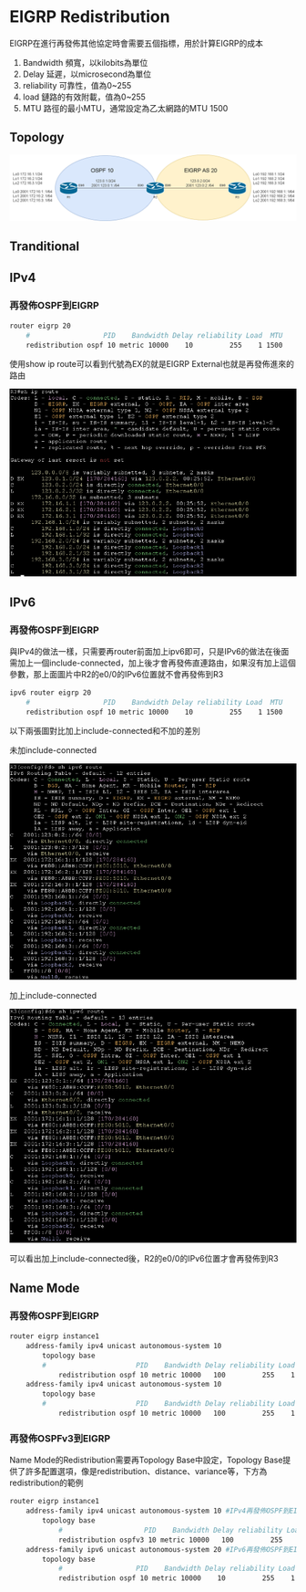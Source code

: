 # EIGRP Redistribution # 

EIGRP在進行再發佈其他協定時會需要五個指標，用於計算EIGRP的成本

1. Bandwidth    頻寬，以kilobits為單位
2. Delay        延遲，以microsecond為單位
3. reliability  可靠性，值為0~255 
4. load         鏈路的有效附載，值為0~255
5. MTU          路徑的最小MTU，通常設定為乙太網路的MTU 1500

## Topology ## 

![](Image/1.png)

## Tranditional ##

## IPv4 ## 

### 再發佈OSPF到EIGRP ###

```bash
router eigrp 20 
    #                  PID    Bandwidth Delay reliability Load  MTU
    redistribution ospf 10 metric 10000    10         255    1 1500 
```

使用show ip route可以看到代號為EX的就是EIGRP External也就是再發佈進來的路由

![](Image/2.png)

## IPv6 ## 

### 再發佈OSPF到EIGRP ### 

與IPv4的做法一樣，只需要再router前面加上ipv6即可，只是IPv6的做法在後面需加上一個include-connected，加上後才會再發佈直連路由，如果沒有加上這個參數，那上面圖片中R2的e0/0的IPv6位置就不會再發佈到R3

```bash 
ipv6 router eigrp 20 
    #                  PID    Bandwidth Delay reliability Load  MTU
    redistribution ospf 10 metric 10000    10         255    1 1500
```

以下兩張圖對比加上include-connected和不加的差別

未加include-connected 

![](Image/3.png)

加上include-connected 

![](Image/4.png)

可以看出加上include-connected後，R2的e0/0的IPv6位置才會再發佈到R3

## Name Mode ##

### 再發佈OSPF到EIGRP ###

```bash
router eigrp instance1 
    address-family ipv4 unicast autonomous-system 10 
        topology base 
        #                      PID    Bandwidth Delay reliability Load  MTU
            redistribution ospf 10 metric 10000   100         255    1 1500 
    address-family ipv4 unicast autonomous-system 10 
        topology base 
        #                      PID    Bandwidth Delay reliability Load  MTU
            redistribution ospf 10 metric 10000   100         255    1 1500 
```

### 再發佈OSPFv3到EIGRP ###

Name Mode的Redistribution需要再Topology Base中設定，Topology Base提供了許多配置選項，像是redistribution、distance、variance等，下方為redistribution的範例

```bash
router eigrp instance1 
    address-family ipv4 unicast autonomous-system 10 #IPv4再發佈OSPF到EIGRP
        topology base 
            #                    PID    Bandwidth Delay reliability Load  MTU
            redistribution ospfv3 10 metric 10000   100         255    1 1500 
    address-family ipv6 unicast autonomous-system 20 #IPv6再發佈OSPF到EIGRP
        topology base 
            #                  PID    Bandwidth Delay reliability Load  MTU
            redistribution ospf 10 metric 10000    10         255    1 1500 #這邊不用打ospfv3，因為是在IPv6 address-family中
```